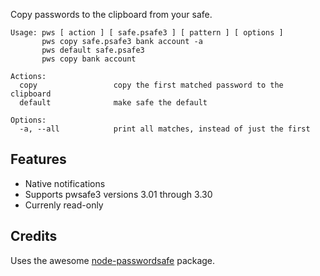 Copy passwords to the clipboard from your safe.

    Usage: pws [ action ] [ safe.psafe3 ] [ pattern ] [ options ]
           pws copy safe.psafe3 bank account -a
           pws default safe.psafe3
           pws copy bank account

    Actions:
      copy                 copy the first matched password to the clipboard
      default              make safe the default

    Options:
      -a, --all            print all matches, instead of just the first

## Features

- Native notifications
- Supports pwsafe3 versions 3.01 through 3.30
- Currenly read-only


## Credits

Uses the awesome [node-passwordsafe](https://github.com/dol/node-passwordsafe) package.
